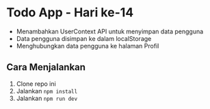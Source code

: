 # Todo App - Hari ke-14

- Menambahkan UserContext API untuk menyimpan data pengguna
- Data pengguna disimpan ke dalam localStorage
- Menghubungkan data pengguna ke halaman Profil

## Cara Menjalankan

1. Clone repo ini
2. Jalankan `npm install`
3. Jalankan `npm run dev`